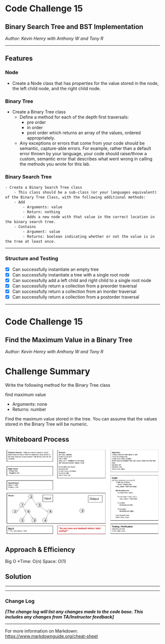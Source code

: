 # Code Challenge 15

## Binary Search Tree and BST Implementation

*Author: Kevin Henry with Anthony W and Tony R*

---

## Features

### Node
- Create a Node class that has properties for the value stored in the node, the left child node, and the right child node.

### Binary Tree
- Create a Binary Tree class
    - Define a method for each of the depth first traversals:
        - pre order
        - in order
        - post order which returns an array of the values, ordered appropriately.
    - Any exceptions or errors that come from your code should be semantic, capture-able errors. For example, rather than a default error thrown by your language, your code should raise/throw a custom, semantic error that describes what went wrong in calling the methods you wrote for this lab.

### Binary Search Tree
    - Create a Binary Search Tree class
        - This class should be a sub-class (or your languages equivalent) of the Binary Tree Class, with the following additional methods:
        - Add
            - Arguments: value
            - Return: nothing
            - Adds a new node with that value in the correct location in the binary search tree.
        - Contains
            - Argument: value
            - Returns: boolean indicating whether or not the value is in the tree at least once.
---

### Structure and Testing

- [x] Can successfully instantiate an empty tree
- [x] Can successfully instantiate a tree with a single root node
- [x] Can successfully add a left child and right child to a single root node
- [x] Can successfully return a collection from a preorder traversal
- [x] Can successfully return a collection from an inorder traversal
- [x] Can successfully return a collection from a postorder traversal

---
# Code Challenge 15

## Find the Maximum Value in a Binary Tree

*Author: Kevin Henry with Anthony W and Tony R*

# Challenge Summary
Write the following method for the Binary Tree class

find maximum value
 - Arguments: none
 - Returns: number

Find the maximum value stored in the tree. You can assume that the values stored in the Binary Tree will be numeric.

## Whiteboard Process
![tree-max](https://github.com/kevinhenry/data-structures-and-algorithms/blob/main/python/code_challenges/img/tree-max.jpg)

## Approach & Efficiency

Big O
*Time: O(n) Space: O(1)

## Solution
<!-- Show how to run your code, and examples of it in action -->

---

---

### Change Log

***[The change log will list any changes made to the code base. This includes any changes from TA/Instructor feedback]***

---

For more information on Markdown: https://www.markdownguide.org/cheat-sheet
